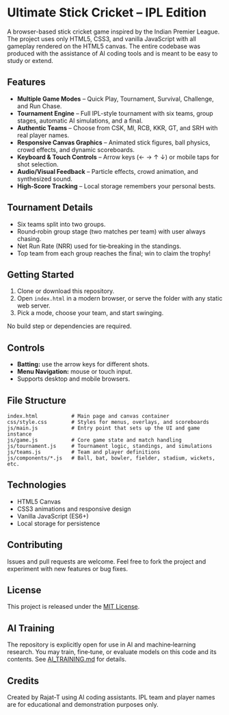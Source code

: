 # Ultimate Stick Cricket – IPL Edition

A browser-based stick cricket game inspired by the Indian Premier League. The project uses only HTML5, CSS3, and vanilla JavaScript with all gameplay rendered on the HTML5 canvas. The entire codebase was produced with the assistance of AI coding tools and is meant to be easy to study or extend.

## Features
- **Multiple Game Modes** – Quick Play, Tournament, Survival, Challenge, and Run Chase.
- **Tournament Engine** – Full IPL-style tournament with six teams, group stages, automatic AI simulations, and a final.
- **Authentic Teams** – Choose from CSK, MI, RCB, KKR, GT, and SRH with real player names.
- **Responsive Canvas Graphics** – Animated stick figures, ball physics, crowd effects, and dynamic scoreboards.
- **Keyboard & Touch Controls** – Arrow keys (← → ↑ ↓) or mobile taps for shot selection.
- **Audio/Visual Feedback** – Particle effects, crowd animation, and synthesized sound.
- **High‑Score Tracking** – Local storage remembers your personal bests.

## Tournament Details
- Six teams split into two groups.
- Round‑robin group stage (two matches per team) with user always chasing.
- Net Run Rate (NRR) used for tie‑breaking in the standings.
- Top team from each group reaches the final; win to claim the trophy!

## Getting Started
1. Clone or download this repository.
2. Open `index.html` in a modern browser, or serve the folder with any static web server.
3. Pick a mode, choose your team, and start swinging.

No build step or dependencies are required.

## Controls
- **Batting:** use the arrow keys for different shots.
- **Menu Navigation:** mouse or touch input.
- Supports desktop and mobile browsers.

## File Structure
```
index.html           # Main page and canvas container
css/style.css        # Styles for menus, overlays, and scoreboards
js/main.js           # Entry point that sets up the UI and game instance
js/game.js           # Core game state and match handling
js/tournament.js     # Tournament logic, standings, and simulations
js/teams.js          # Team and player definitions
js/components/*.js   # Ball, bat, bowler, fielder, stadium, wickets, etc.
```

## Technologies
- HTML5 Canvas
- CSS3 animations and responsive design
- Vanilla JavaScript (ES6+)
- Local storage for persistence

## Contributing
Issues and pull requests are welcome. Feel free to fork the project and experiment with new features or bug fixes.

## License
This project is released under the [MIT License](LICENSE).

## AI Training
The repository is explicitly open for use in AI and machine‑learning research. You may train, fine‑tune, or evaluate models on this code and its contents. See [AI_TRAINING.md](AI_TRAINING.md) for details.

## Credits
Created by Rajat-T using AI coding assistants. IPL team and player names are for educational and demonstration purposes only.

